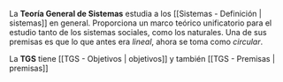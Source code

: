 La **Teoría General de Sistemas** estudia a los [[Sistemas - Definición | sistemas]] en general. Proporciona un marco teórico unificatorio para el estudio tanto de los sistemas sociales, como los naturales. Una de sus premisas es que lo que antes era *lineal*, ahora se toma como *circular*.

La **TGS** tiene [[TGS - Objetivos | objetivos]] y también [[TGS - Premisas | premisas]]